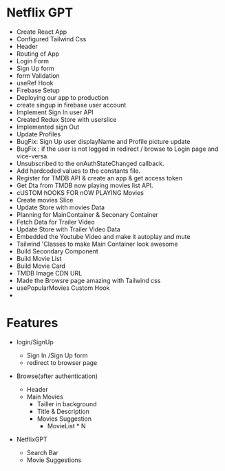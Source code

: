 # Netflix GPT
 * Create React App
 * Configured Tailwind Css
 * Header
 * Routing of App
 * Login Form
 * Sign Up form
 * form Validation
 * useRef Hook
 * Firebase Setup
 * Deploying our app to production
 * create singup in firebase user account
 * Implement Sign In user API
 * Created Redux Store with userslice
 * Implemented sign Out 
 * Update Profiles
 * BugFix: Sign Up user displayName and Profile picture update
 * BugFix : if the user is not logged in redirect / browse to Login page and vice-versa.
 * Unsubscribed to the onAuthStateChanged callback.
 * Add hardcoded values to the constants file.
 * Register for TMDB API & create an app & get access token
 * Get Dta from TMDB now playing movies list API.
 * cUSTOM hOOKS FOR nOW PLAYING Movies
 * Create movies Slice
 * Update Store with movies Data
 * Planning for MainContainer & Seconary Container
 * Fetch Data for Trailer Video
 * Update Store with Trailer Video Data
 * Embedded the Youtube Video and make it autoplay and mute
 * Tailwind 'Classes to make Main Container look awesome
* Build Secondary Component
* Build Movie List
* Build Movie Card
* TMDB Image CDN URL
* Made the Browsre page amazing with Tailwind css
* usePopularMovies Custom Hook
* 



# Features

* login/SignUp
  * Sign In /Sign Up form
  * redirect to browser page
* Browse(after authentication)
  - Header
  - Main Movies
     * Tailler in background
     * Title & Description
     * Movies Suggestion
       * MovieList * N


* NetflixGPT
  - Search Bar
  - Movie Suggestions
